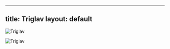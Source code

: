 


---
title: Triglav
layout: default
---

![Triglav](https://kranjska-gora.si/wp-content/uploads/2020/08/675-1-1920x1272.jpg)

![Triglav](https://climbtriglav.com/wp-content/uploads/2018/05/triglav_lakes_triglav_national_park.jpg)